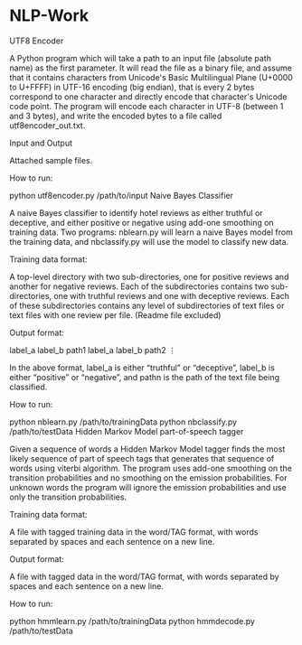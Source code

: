# NLP-Work
UTF8 Encoder

A Python program which will take a path to an input file (absolute path name) as the first parameter. It will read the file as a binary file, and assume that it contains characters from Unicode's Basic Multilingual Plane (U+0000 to U+FFFF) in UTF-16 encoding (big endian), that is every 2 bytes correspond to one character and directly encode that character's Unicode code point. The program will encode each character in UTF-8 (between 1 and 3 bytes), and write the encoded bytes to a file called utf8encoder_out.txt.

Input and Output

Attached sample files.

How to run:

python utf8encoder.py /path/to/input
Naive Bayes Classifier

A naive Bayes classifier to identify hotel reviews as either truthful or deceptive, and either positive or negative using add-one smoothing on training data. Two programs: nblearn.py will learn a naive Bayes model from the training data, and nbclassify.py will use the model to classify new data.

Training data format:

A top-level directory with two sub-directories, one for positive reviews and another for negative reviews. Each of the subdirectories contains two sub-directories, one with truthful reviews and one with deceptive reviews. Each of these subdirectories contains any level of subdirectories of text files or text files with one review per file. (Readme file excluded)

Output format:

label_a label_b path1
label_a label_b path2
⋮

In the above format, label_a is either “truthful” or “deceptive”, label_b is either “positive” or “negative”, and pathn is the path of the text file being classified.

How to run:

python nblearn.py /path/to/trainingData
python nbclassify.py /path/to/testData
Hidden Markov Model part-of-speech tagger

Given a sequence of words a Hidden Markov Model tagger finds the most likely sequence of part of speech tags that generates that sequence of words using viterbi algorithm. The program uses add-one smoothing on the transition probabilities and no smoothing on the emission probabilities. For unknown words the program will ignore the emission probabilities and use only the transition probabilities.

Training data format:

A file with tagged training data in the word/TAG format, with words separated by spaces and each sentence on a new line.

Output format:

A file with tagged data in the word/TAG format, with words separated by spaces and each sentence on a new line.

How to run:

python hmmlearn.py /path/to/trainingData
python hmmdecode.py /path/to/testData

